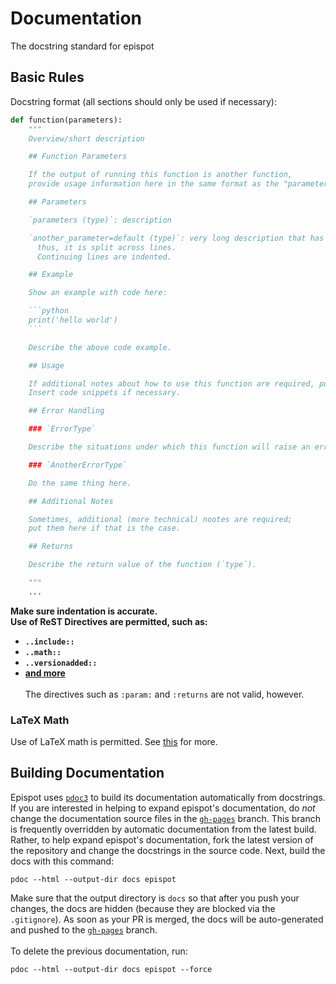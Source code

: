# Documentation

The docstring standard for epispot

## Basic Rules

Docstring format (all sections should only be used if necessary):

```python
def function(parameters):
    """
    Overview/short description

    ## Function Parameters

    If the output of running this function is another function,
    provide usage information here in the same format as the "parameters" section.

    ## Parameters

    `parameters (type)`: description

    `another_parameter=default (type)`: very long description that has punctuation;
      thus, it is split across lines.
      Continuing lines are indented.

    ## Example

    Show an example with code here:

    ```python
    print('hello world')
    ```

    Describe the above code example.

    ## Usage

    If additional notes about how to use this function are required, put them here.
    Insert code snippets if necessary.

    ## Error Handling

    ### `ErrorType`

    Describe the situations under which this function will raise an error and why the error is raised.

    ### `AnotherErrorType`

    Do the same thing here.

    ## Additional Notes

    Sometimes, additional (more technical) nootes are required;
    put them here if that is the case.

    ## Returns

    Describe the return value of the function (`type`).

    """
    ...
```

**Make sure indentation is accurate.** \
**Use of ReST Directives are permitted, such as:**

- **`..include::`**
- **`..math::`**
- **`..versionadded::`**
- **[and more](https://pdoc3.github.io/pdoc/doc/pdoc/#supported-rest-directives)** \
\
The directives such as `:param:` and `:returns` are not valid, however.

### LaTeX Math

Use of LaTeX math is permitted. See [this](https://pdoc3.github.io/pdoc/doc/pdoc/#supported-docstring-formats) for more.

## Building Documentation

Epispot uses [`pdoc3`](https://www.github.com/pdoc3/pdoc) to build its documentation
automatically from docstrings. If you are interested in helping to expand epispot's
documentation, do *not* change the documentation source files in the
[`gh-pages`](https://www.github.com/epispot/epispot/tree/gh-pages) branch.
This branch is frequently overridden by automatic documentation from the latest build.
Rather, to help expand epispot's documentation, fork the
latest version of the repository and change the
docstrings in the source code. Next, build the docs with this command:

```shell
pdoc --html --output-dir docs epispot
```

Make sure that the output directory is `docs` so that after you push your changes, the
docs are hidden (because they are blocked via the `.gitignore`). As soon as your PR is
merged, the docs will be auto-generated and pushed to the
[`gh-pages`](https://www.github.com/epispot/epispot/tree/gh-pages) branch.
<br><br>
To delete the previous documentation, run:

```shell
pdoc --html --output-dir docs epispot --force
```
